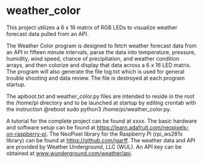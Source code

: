 # weather_color
This project utilizes a 6 x 16 matrix of RGB LEDs to visualize weather forecast data pulled from an API.

The Weather Color program is designed to fetch weather forecast data from an API in fifteen minute intervals, parse the data into temperature, pressure, humidity, wind speed, chance of precipitation, and weather condition arrays, and then colorize and display that data across a 6 x 16 LED matrix. The program will also generate the file log.txt which is used for general trouble shooting and data review. The file is destroyed at each program startup.

The apiboot.txt and weather_color.py files are intended to reside in the root the /home/pi directory and to be launched at startup by editing crontab with the instruction @reboot sudo python3 /home/pi/weather_color.py.

A tutorial for the complete project can be found at xxxx. The basic hardware and software setup can be found at https://learn.adafruit.com/neopixels-on-raspberry-pi. The NeoPixel library for the Raspberry Pi (rpi_ws281x library) can be found at https://github.com/jgarff. The weather data and API are provided by Weather Underground, LLC (WUL). An API key can be obtained at www.wunderground.com/weather/api.
